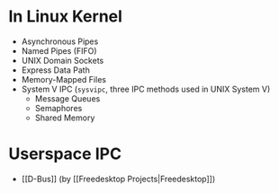 # In Linux Kernel

- Asynchronous Pipes
- Named Pipes (FIFO)
- UNIX Domain Sockets
- Express Data Path
- Memory-Mapped Files
- System V IPC (`sysvipc`, three IPC methods used in UNIX System V)
	- Message Queues
	- Semaphores
	- Shared Memory
# Userspace IPC
- [[D-Bus]] (by [[Freedesktop Projects|Freedesktop]])